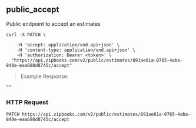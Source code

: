 

## public_accept

Public endpoint to accept an estimates

```shell
curl -X PATCH \
  
    -H 'accept: application/vnd.api+json' \
    -H 'content-type: application/vnd.api+json' \
    -H 'authorization: Bearer <token>' \
  "https://api.zipbooks.com/v2/public/estimates/891ae61a-0765-4aba-840e-eaa688d8745c/accept"
```

> Example Response:

```json
""
```

### HTTP Request

`PATCH https://api.zipbooks.com/v2/public/estimates/891ae61a-0765-4aba-840e-eaa688d8745c/accept`


